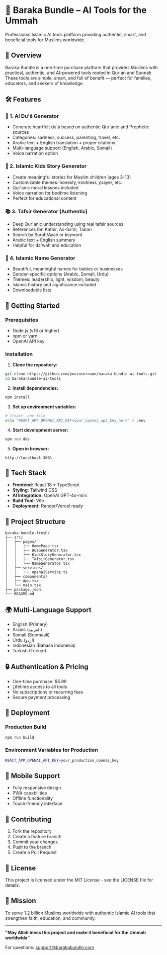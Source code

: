 # 🌟 Baraka Bundle – AI Tools for the Ummah

Professional Islamic AI tools platform providing authentic, smart, and beneficial tools for Muslims worldwide.

## 🎯 Overview

Baraka Bundle is a one-time purchase platform that provides Muslims with practical, authentic, and AI-powered tools rooted in Qur'an and Sunnah. These tools are simple, smart, and full of benefit — perfect for families, educators, and seekers of knowledge.

## 🛠️ Features

### 🧠 1. AI Du'ā Generator
- Generate heartfelt du'ā based on authentic Qur'anic and Prophetic sources
- Categories: sadness, success, parenting, travel, etc.
- Arabic text + English translation + proper citations
- Multi-language support (English, Arabic, Somali)
- Voice narration option

### 📖 2. Islamic Kids Story Generator
- Create meaningful stories for Muslim children (ages 3-13)
- Customizable themes: honesty, kindness, prayer, etc.
- Qur'anic moral lessons included
- Voice narration for bedtime listening
- Perfect for educational content

### 📚 3. Tafsir Generator (Authentic)
- Deep Qur'anic understanding using real tafsir sources
- References Ibn Kathir, As-Sa'di, Tabari
- Search by Surah/Ayah or keyword
- Arabic text + English summary
- Helpful for da'wah and education

### 🧾 4. Islamic Name Generator
- Beautiful, meaningful names for babies or businesses
- Gender-specific options (Arabic, Somali, Urdu)
- Themes: leadership, light, wisdom, beauty
- Islamic history and significance included
- Downloadable lists

## 🚀 Getting Started

### Prerequisites
- Node.js (v16 or higher)
- npm or yarn
- OpenAI API key

### Installation

1. **Clone the repository:**
```bash
git clone https://github.com/yourusername/baraka-bundle-ai-tools.git
cd baraka-bundle-ai-tools
```

2. **Install dependencies:**
```bash
npm install
```

3. **Set up environment variables:**
```bash
# Create .env file
echo "REACT_APP_OPENAI_API_KEY=your_openai_api_key_here" > .env
```

4. **Start development server:**
```bash
npm run dev
```

5. **Open in browser:**
```
http://localhost:3001
```

## 🔧 Tech Stack

- **Frontend:** React 18 + TypeScript
- **Styling:** Tailwind CSS
- **AI Integration:** OpenAI GPT-4o-mini
- **Build Tool:** Vite
- **Deployment:** Render/Vercel ready

## 📁 Project Structure

```
baraka-bundle-fresh/
├── src/
│   ├── pages/
│   │   ├── HomePage.tsx
│   │   ├── DuaGenerator.tsx
│   │   ├── KidsStoryGenerator.tsx
│   │   ├── TafsirGenerator.tsx
│   │   └── NameGenerator.tsx
│   ├── services/
│   │   └── openaiService.ts
│   ├── components/
│   ├── App.tsx
│   └── main.tsx
├── package.json
└── README.md
```

## 🌍 Multi-Language Support

- English (Primary)
- Arabic (العربية)
- Somali (Soomaali)
- Urdu (اردو)
- Indonesian (Bahasa Indonesia)
- Turkish (Türkçe)

## 🔒 Authentication & Pricing

- One-time purchase: $5.99
- Lifetime access to all tools
- No subscriptions or recurring fees
- Secure payment processing

## 🚀 Deployment

### Production Build
```bash
npm run build
```

### Environment Variables for Production
```bash
REACT_APP_OPENAI_API_KEY=your_production_openai_key
```

## 📱 Mobile Support

- Fully responsive design
- PWA capabilities
- Offline functionality
- Touch-friendly interface

## 🤝 Contributing

1. Fork the repository
2. Create a feature branch
3. Commit your changes
4. Push to the branch
5. Create a Pull Request

## 📄 License

This project is licensed under the MIT License - see the LICENSE file for details.

## 🌟 Mission

To serve 1.2 billion Muslims worldwide with authentic Islamic AI tools that strengthen faith, education, and community.

---

**"May Allah bless this project and make it beneficial for the Ummah worldwide"**

For questions: support@barakabundle.com